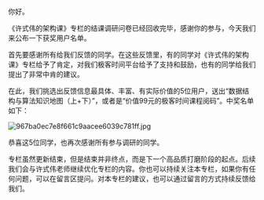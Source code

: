 你好。

《许式伟的架构课》专栏的结课调研问卷已经回收完毕，感谢你的参与，今天我们来公布一下获奖用户名单。

首先要感谢所有给我们反馈的同学。在这些反馈里，有的同学对《许式伟的架构课》专栏给予了肯定，对我们极客时间平台给予了支持和鼓励，也有的同学给我们提出了非常中肯的建议。

在此，我们挑选出反馈信息最具体、丰富、有实际价值的5位用户，送出“数据结构与算法知识地图（上+下）”，或者是“价值99元的极客时间课程阅码”。中奖名单如下：

![967ba0ec7e8f661c9aacee6039c781ff.jpg][]

恭喜这5位同学，也再次感谢所有参与调研的同学。

专栏虽然更新结束，但是结束并非终点，而是下一个高品质打磨阶段的起点。后续我们会与许式伟老师继续优化专栏的内容。你也可以持续关注本专栏，如果你有任何问题，可以在留言区提问。对本专栏的建议，也可以通过留言的方式持续反馈给我们。


[967ba0ec7e8f661c9aacee6039c781ff.jpg]: https://static001.geekbang.org/resource/image/96/ff/967ba0ec7e8f661c9aacee6039c781ff.jpg

